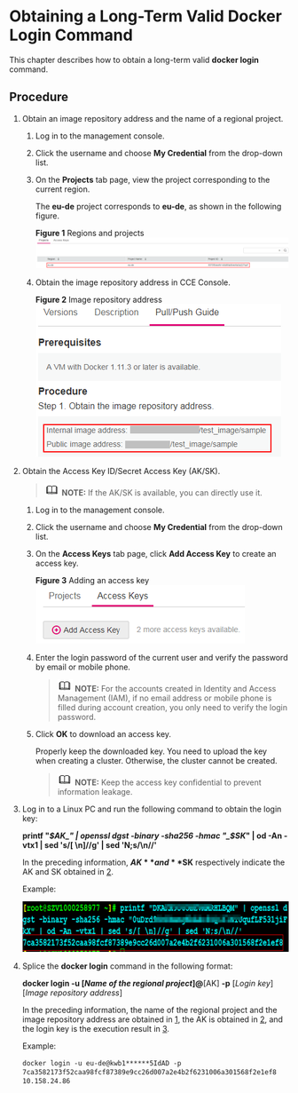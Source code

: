 # Obtaining a Long-Term Valid Docker Login Command<a name="cce_01_0215"></a>

This chapter describes how to obtain a long-term valid  **docker login**  command.

## Procedure<a name="section12571630161312"></a>

1.  <a name="li5768123671815"></a>Obtain an image repository address and the name of a regional project.
    1.  Log in to the management console.
    2.  Click the username and choose  **My Credential**  from the drop-down list.
    3.  On the  **Projects**  tab page, view the project corresponding to the current region.

        The  **eu-de**  project corresponds to  **eu-de**, as shown in the following figure.

        **Figure  1**  Regions and projects<a name="fig108278021113"></a>  
        ![](figures/regions-and-projects.png "regions-and-projects")

    4.  Obtain the image repository address in CCE Console.

        **Figure  2**  Image repository address<a name="fig28617278018"></a>  
        ![](figures/image-repository-address.png "image-repository-address")

2.  <a name="li1863783911295"></a>Obtain the Access Key ID/Secret Access Key \(AK/SK\).

    >![](public_sys-resources/icon-note.gif) **NOTE:** 
    >If the AK/SK is available, you can directly use it.

    1.  Log in to the management console.
    2.  Click the username and choose  **My Credential**  from the drop-down list.
    3.  On the  **Access Keys**  tab page, click  **Add Access Key**  to create an access key.

        **Figure  3**  Adding an access key<a name="fig1750516234350"></a>  
        ![](figures/adding-an-access-key.png "adding-an-access-key")

    4.  Enter the login password of the current user and verify the password by email or mobile phone.

        >![](public_sys-resources/icon-note.gif) **NOTE:** 
        >For the accounts created in Identity and Access Management \(IAM\), if no email address or mobile phone is filled during account creation, you only need to verify the login password.

    5.  Click  **OK**  to download an access key.

        Properly keep the downloaded key. You need to upload the key when creating a cluster. Otherwise, the cluster cannot be created.

        >![](public_sys-resources/icon-note.gif) **NOTE:** 
        >Keep the access key confidential to prevent information leakage.


3.  <a name="li132430753010"></a>Log in to a Linux PC and run the following command to obtain the login key:

    **printf "_$AK_" | openssl dgst -binary -sha256 -hmac "_$SK_" | od -An -vtx1 | sed 's/\[ \\n\]//g' | sed 'N;s/\\n//'**

    In the preceding information,  **$AK**  and  **$SK**  respectively indicate the AK and SK obtained in  [2](#li1863783911295).

    Example:

    ![](figures/example.png)

4.  Splice the  **docker login**  command in the following format:

    **docker login -u **\[_Name of the regional project_\]**@**\[AK\]  **-p**  \[_Login key_\] \[_Image repository address_\]

    In the preceding information, the name of the regional project and the image repository address are obtained in  [1](#li5768123671815), the AK is obtained in  [2](#li1863783911295), and the login key is the execution result in  [3](#li132430753010).

    Example:

    ```
    docker login -u eu-de@kwb1******5IdAD -p 7ca3582173f52caa98fcf87389e9cc26d007a2e4b2f6231006a301568f2e1ef8 10.158.24.86
    ```


